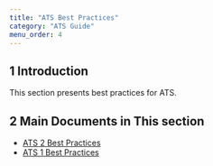 ```yaml
---
title: "ATS Best Practices"
category: "ATS Guide"
menu_order: 4
---
```


## 1 Introduction

This section presents best practices for ATS.

## 2 Main Documents in This section

* [ATS 2 Best Practices](bp2)
* [ATS 1 Best Practices](bp1)
